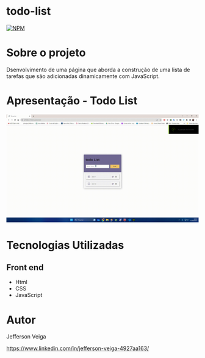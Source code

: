 # todo-list
[![NPM](https://img.shields.io/github/license/jehveiga/workshop-asp-net-core-mvc)](https://github.com/jehveiga/todo-list/blob/main/LICENCE)

# Sobre o projeto

Dsenvolvimento de uma página que aborda a construção de uma lista de tarefas que são adicionadas dinamicamente com JavaScript.

# Apresentação - Todo List

![Apresentacao Todo List](https://github.com/jehveiga/todo-list/blob/main/assets/Todo_ListJS.gif)

# Tecnologias Utilizadas

## Front end

- Html
- CSS
- JavaScript

# Autor 

Jefferson Veiga

https://www.linkedin.com/in/jefferson-veiga-4927aa163/
